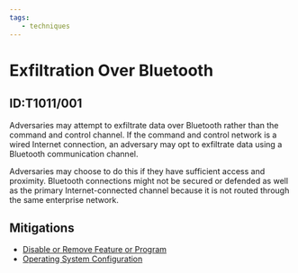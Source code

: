 ```yaml
---
tags:
   - techniques
---
```

# Exfiltration Over Bluetooth
## ID:T1011/001
Adversaries may attempt to exfiltrate data over Bluetooth rather than the command and control channel. If the command and control network is a wired Internet connection, an adversary may opt to exfiltrate data using a Bluetooth communication channel.

Adversaries may choose to do this if they have sufficient access and proximity. Bluetooth connections might not be secured or defended as well as the primary Internet-connected channel because it is not routed through the same enterprise network.
## Mitigations
* [Disable or Remove Feature or Program](/mitre/mitigations/M1042)
* [Operating System Configuration](/mitre/mitigations/M1028)
